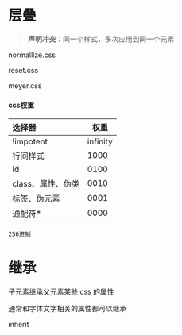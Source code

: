 # 层叠

> **声明冲突**：同一个样式，多次应用到同一个元素

normallize.css

reset.css

meyer.css

#### css权重

| 选择器            | 权重     |
| :---------------- | -------- |
| !impotent         | infinity |
| 行间样式          | 1000     |
| id                | 0100     |
| class、属性、伪类 | 0010     |
| 标签、伪元素      | 0001     |
| 通配符*           | 0000     |

`256进制`

# 继承

子元素继承父元素某些 css 的属性

通常和字体文字相关的属性都可以继承

inherit